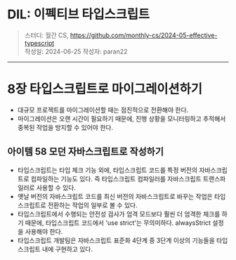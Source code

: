 # DIL: 이펙티브 타입스크립트

> 스터디: 월간 CS, https://github.com/monthly-cs/2024-05-effective-typescript  
> 작성일: 2024-06-25
> 작성자: paran22

---

# 8장 타입스크립트로 마이그레이션하기
- 대규모 프로젝트를 마이그레이션할 때는 점진적으로 전환해야 한다.
- 마이그레이션은 오랜 시간이 필요하기 때문에, 진행 상황을 모니터링하고 추적해서 중복된 작업을 방지할 수 있어야 한다.

## 아이템 58 모던 자바스크립트로 작성하기
- 타입스크립트는 타입 체크 기능 외에, 타입스크립트 코드를 특정 버전의 자바스크립트로 컴파일하는 기능도 있다. 즉 타입스크립트 컴파일러를 자바스크립트 트랜스파일러로 사용할 수 있다.
- 옛날 버전의 자바스크립트 코드를 최신 버전의 자바스크립트로 바꾸는 작업은 타입스크립트로 전환하는 작업의 일부로 볼 수 있다.
- 타입스크립트에서 수행되는 안전성 검사가 엄격 모드보다 훨씬 더 엄격한 체크를 하기 때문에, 타입스크립트 코드에서 'use strict'는 무의미하다. alwaysStrict 설정을 사용해야 한다.
- 타입스크립트 개발팀은 자바스크립트 표준화 4단계 중 3단계 이상의 기능들을 타입스크립트 내에 구현하고 있다.